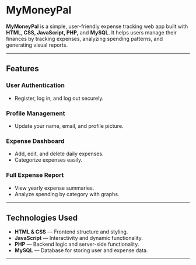 #  MyMoneyPal

**MyMoneyPal** is a simple, user-friendly expense tracking web app built with **HTML, CSS, JavaScript, PHP,** and **MySQL**. It helps users manage their finances by tracking expenses, analyzing spending patterns, and generating visual reports.

---

## Features

### User Authentication
- Register, log in, and log out securely.

### Profile Management
- Update your name, email, and profile picture.

### Expense Dashboard
- Add, edit, and delete daily expenses.
- Categorize expenses easily.

### Full Expense Report
- View yearly expense summaries.
- Analyze spending by category with graphs.

---

## Technologies Used
- **HTML & CSS** — Frontend structure and styling.
- **JavaScript** — Interactivity and dynamic functionality.
- **PHP** — Backend logic and server-side functionality.
- **MySQL** — Database for storing user and expense data.

---



